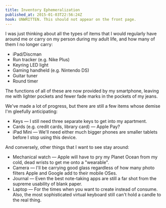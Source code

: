 ```yaml
---
title: Inventory Ephemeralization
published_at: 2015-01-03T22:56:24Z
hook: UNWRITTEN. This should not appear on the front page.
---
```


I was just thinking about all the types of items that I would regularly have
around me or carry on my person during my adult life, and how many of them I no
longer carry:

* iPad/Discman
* Run tracker (e.g. Nike Plus)
* Keyring LED light
* Gaming handheld (e.g. Nintendo DS)
* Guitar tuner
* Round timer

The functions of all of these are now provided by my smartphone, leaving me
with lighter pockets and fewer fade marks in the pockets of my jeans.

We've made a lot of progress, but there are still a few items whose demise I'm
gleefully anticipating:

* Keys &mdash; I still need three separate keys to get into my apartment.
* Cards (e.g. credit cards, library card) &mdash; Apple Pay?
* iPad Mini &mdash; We'll need either much bigger phones are smaller tablets
  before I stop using this device.

And conversely, other things that I want to see stay around:

* Mechanical watch &mdash; Apple will have to pry my Planet Ocean from my cold,
  dead wrists to get me onto a "wearable".
* Camera &mdash; I'll be carrying good glass regardless of how many photo
  filters Apple and Google add to their mobile OSes.
* Journal &mdash; Even the best note-taking apps are still a far shot from the
  supreme usability of blank paper.
* Laptop &mdash; For the times when you want to create instead of consume.
  Also, the most sophisticated virtual keyboard still can't hold a candle to
  the real thing.
